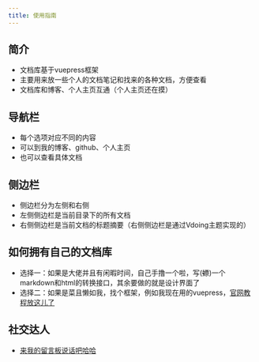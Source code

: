 ```yaml
---
title: 使用指南
---
```


## 简介

- 文档库基于vuepress框架
- 主要用来放一些个人的文档笔记和找来的各种文档，方便查看
- 文档库和博客、个人主页互通（个人主页还在摸）



## 导航栏

- 每个选项对应不同的内容
- 可以到我的博客、github、个人主页
- 也可以查看具体文档



## 侧边栏
- 侧边栏分为左侧和右侧
- 左侧侧边栏是当前目录下的所有文档
- 右侧侧边栏是当前文档的标题摘要（右侧侧边栏是通过Vdoing主题实现的）




## 如何拥有自己的文档库
- 选择一：如果是大佬并且有闲暇时间，自己手撸一个啦，写(~~嫖~~)一个markdown和html的转换接口，其余要做的就是设计界面了
- 选择二：如果是菜且懒如我，找个框架，例如我现在用的vuepress，[官网教程放这儿了](https://vuepress.vuejs.org/zh/)



## 社交达人

- [来我的留言板说话吧哈哈](https://southyang.cn/sample-page/)
